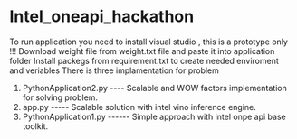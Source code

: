 # Intel_oneapi_hackathon
To run application you need to install visual studio , this is a prototype only !!!
Download weight file from weight.txt file and paste it into application folder 
Install packegs from requirement.txt to create needed enviroment and veriables
There is three implamentation for problem 
1. PythonApplication2.py ----  Scalable and WOW factors implementation for solving problem.
2. app.py -----  Scalable solution with intel vino inference engine.
3. PythonApplication1.py ------ Simple approach with intel onpe api base toolkit.
